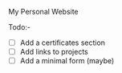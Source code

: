 My Personal Website



Todo:-

- [ ] Add a certificates section
- [ ] Add links to projects
- [ ] Add a minimal form (maybe)
